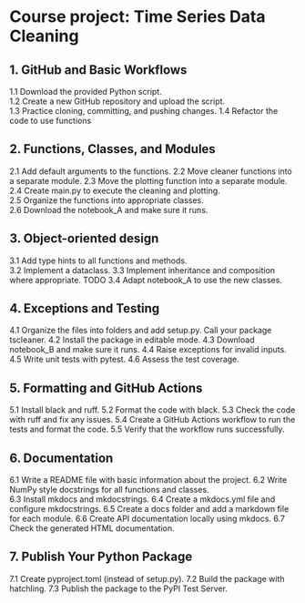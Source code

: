 # Course project: Time Series Data Cleaning

## **1. GitHub and Basic Workflows**

1.1 Download the provided Python script.  
1.2 Create a new GitHub repository and upload the script.  
1.3 Practice cloning, committing, and pushing changes.
1.4 Refactor the code to use functions

## **2. Functions, Classes, and Modules**

2.1 Add default arguments to the functions.
2.2 Move cleaner functions into a separate module.
2.3 Move the plotting function into a separate module.
2.4 Create main.py to execute the cleaning and plotting.  
2.5 Organize the functions into appropriate classes.  
2.6 Download the notebook_A and make sure it runs.

## **3. Object-oriented design**

3.1 Add type hints to all functions and methods.  
3.2 Implement a dataclass.
3.3 Implement inheritance and composition where appropriate. TODO
3.4 Adapt notebook_A to use the new classes.

## **4. Exceptions and Testing**

4.1 Organize the files into folders and add setup.py. Call your package tscleaner.
4.2 Install the package in editable mode.
4.3 Download notebook_B and make sure it runs.
4.4 Raise exceptions for invalid inputs.
4.5 Write unit tests with pytest.
4.6 Assess the test coverage.


## **5. Formatting and GitHub Actions**

5.1 Install black and ruff.
5.2 Format the code with black.
5.3 Check the code with ruff and fix any issues.
5.4 Create a GitHub Actions workflow to run the tests and format the code.
5.5 Verify that the workflow runs successfully.


## **6. Documentation**

6.1 Write a README file with basic information about the project.
6.2 Write NumPy style docstrings for all functions and classes.  
6.3 Install mkdocs and mkdocstrings.
6.4 Create a mkdocs.yml file and configure mkdocstrings.
6.5 Create a docs folder and add a markdown file for each module.
6.6 Create API documentation locally using mkdocs.
6.7 Check the generated HTML documentation.  


## **7. Publish Your Python Package**

7.1 Create pyproject.toml (instead of setup.py).
7.2 Build the package with hatchling.
7.3 Publish the package to the PyPI Test Server.  